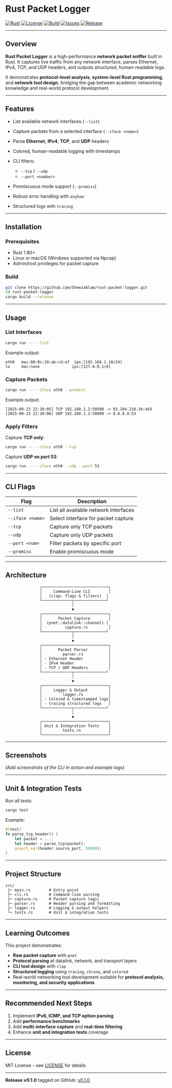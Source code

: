 # Rust Packet Logger

[![Rust](https://img.shields.io/badge/Rust-1.80%2B-orange.svg)](https://www.rust-lang.org/)
[![License](https://img.shields.io/badge/license-MIT-blue.svg)](./LICENSE)
[![Build](https://img.shields.io/github/actions/workflow/status/SheezaAlam/rust-packet-logger/rust.yml?branch=main)](https://github.com/SheezaAlam/rust-packet-logger/actions)
[![Issues](https://img.shields.io/github/issues/SheezaAlam/rust-packet-logger)](https://github.com/SheezaAlam/rust-packet-logger/issues)
[![Release](https://img.shields.io/badge/release-v0.1.0-lightgrey.svg)](https://github.com/SheezaAlam/rust-packet-logger/releases/tag/v0.1.0)

---

## Overview

**Rust Packet Logger** is a high-performance **network packet sniffer** built in Rust. It captures live traffic from any network interface, parses Ethernet, IPv4, TCP, and UDP headers, and outputs structured, human-readable logs.

It demonstrates **protocol-level analysis**, **system-level Rust programming**, and **network tool design**, bridging the gap between academic networking knowledge and real-world protocol development.

---

## Features

* List available network interfaces (`--list`)
* Capture packets from a selected interface (`--iface <name>`)
* Parse **Ethernet**, **IPv4**, **TCP**, and **UDP** headers
* Colored, human-readable logging with timestamps
* CLI filters:

  * `--tcp` / `--udp`
  * `--port <number>`
* Promiscuous mode support (`--promisc`)
* Robust error handling with `anyhow`
* Structured logs with `tracing`

---

## Installation

### Prerequisites

* Rust 1.80+
* Linux or macOS (Windows supported via Npcap)
* Admin/root privileges for packet capture

### Build

```bash
git clone https://github.com/SheezaAlam/rust-packet-logger.git
cd rust-packet-logger
cargo build --release
```

---

## Usage

### List Interfaces

```bash
cargo run -- --list
```

Example output:

```
eth0   mac:00:0c:29:ab:cd:ef  ips:[192.168.1.10/24]
lo     mac:none              ips:[127.0.0.1/8]
```

### Capture Packets

```bash
cargo run -- --iface eth0 --promisc
```

Example output:

```
[2025-09-13 22:10:05] TCP 192.168.1.2:50500 -> 93.184.216.34:443
[2025-09-13 22:10:06] UDP 192.168.1.2:58000 -> 8.8.8.8:53
```

### Apply Filters

Capture **TCP only**:

```bash
cargo run -- --iface eth0 --tcp
```

Capture **UDP on port 53**:

```bash
cargo run -- --iface eth0 --udp --port 53
```

---

## CLI Flags

| Flag             | Description                           |
| ---------------- | ------------------------------------- |
| `--list`         | List all available network interfaces |
| `--iface <name>` | Select interface for packet capture   |
| `--tcp`          | Capture only TCP packets              |
| `--udp`          | Capture only UDP packets              |
| `--port <num>`   | Filter packets by specific port       |
| `--promisc`      | Enable promiscuous mode               |

---

## Architecture 

```text
               ┌─────────────────────────────┐
               │     Command-Line CLI        │
               │   (clap: flags & filters)  │
               └─────────────┬──────────────┘
                             │
                             ▼
               ┌─────────────────────────────┐
               │       Packet Capture        │
               │  (pnet::datalink::channel) │
               │          capture.rs         │
               └─────────────┬──────────────┘
                             │
                             ▼
               ┌─────────────────────────────┐
               │       Packet Parser         │
               │         parser.rs           │
               │ - Ethernet Header           │
               │ - IPv4 Header               │
               │ - TCP / UDP Headers         │
               └─────────────┬──────────────┘
                             │
                             ▼
               ┌─────────────────────────────┐
               │     Logger & Output         │
               │         logger.rs           │
               │ - Colored & timestamped logs│
               │ - tracing structured logs   │
               └─────────────┬──────────────┘
                             │
                             ▼
               ┌─────────────────────────────┐
               │ Unit & Integration Tests    │
               │         tests.rs            │
               └─────────────────────────────┘
```

---

## Screenshots

*(Add screenshots of the CLI in action and example logs)*

---

## Unit & Integration Tests

Run all tests:

```bash
cargo test
```

Example:

```rust
#[test]
fn parse_tcp_header() {
    let packet = ...;
    let header = parse_tcp(packet);
    assert_eq!(header.source_port, 50500);
}
```

---

## Project Structure

```
src/
 ├─ main.rs        # Entry point
 ├─ cli.rs         # Command-line parsing
 ├─ capture.rs     # Packet capture logic
 ├─ parser.rs      # Header parsing and formatting
 ├─ logger.rs      # Logging & output helpers
 └─ tests.rs       # Unit & integration tests
```

---

## Learning Outcomes

This project demonstrates:

* **Raw packet capture** with `pnet`
* **Protocol parsing** at datalink, network, and transport layers
* **CLI tool design** with `clap`
* **Structured logging** using `tracing`, `chrono`, and `colored`
* Real-world networking tool development suitable for **protocol analysis, monitoring, and security applications**

---

## Recommended Next Steps

1. Implement **IPv6, ICMP, and TCP option parsing**
2. Add **performance benchmarks**
3. Add **multi-interface capture** and **real-time filtering**
4. Enhance **unit and integration tests** coverage

---

## License

MIT License – see [LICENSE](./LICENSE) for details

---

**Release v0.1.0** tagged on GitHub: [v0.1.0](https://github.com/SheezaAlam/rust-packet-logger/releases/tag/v0.1.0)
